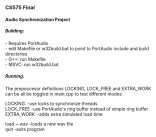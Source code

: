 ### CS575 Final
#### Audio Synchronization Project

##### Building:
\- Requires PortAudio\
\- edit Makefile or w32build.bat to point to PortAudio include and build directories\
\- G++: run Makefile\
\- MSVC: run w32build.bat

##### Running:

The prepoccesor definitions LOCKING, LOCK_FREE and EXTRA_WORK\
can be all be toggled in main.cpp to test different modes:

LOCKING: -use locks to synchronize threads\
LOCK_FREE -use PortAudio's ring buffer instead of simple ring buffer\
EXTRA_WORK: -adds extra simulated load time

load ~.wav -loads a new wav file\
quit -exits program 
